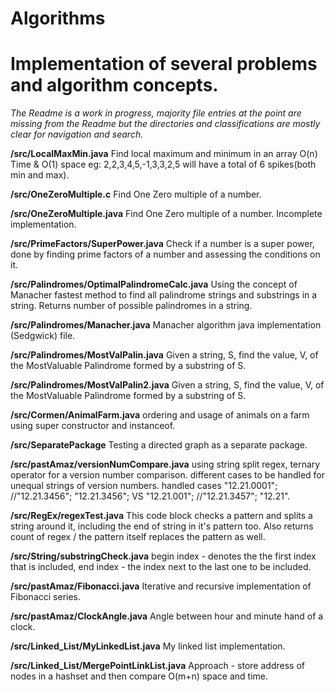 ﻿# Algorithms
<h1>Implementation of several problems and algorithm concepts.</h1>

*The Readme is a work in progress, majority file entries at the point are missing from the Readme but the directories and classifications are mostly clear for navigation and search.*

**/src/LocalMaxMin.java**
Find local maximum and minimum in an array O(n) Time & O(1) space eg: 2,2,3,4,5,-1,3,3,2,5 will have a total of 6 spikes(both min and max).

**/src/OneZeroMultiple.c**
Find One Zero multiple of a number.

**/src/OneZeroMultiple.java**
Find One Zero multiple of a number. Incomplete implementation.

**/src/PrimeFactors/SuperPower.java**
Check if a  number is a super power, done by finding prime factors of a number and assessing the conditions on it.
 
**/src/Palindromes/OptimalPalindromeCalc.java**
Using the concept of Manacher fastest method to find all palindrome strings and substrings in a string. Returns number of possible palindromes in a string.

**/src/Palindromes/Manacher.java**
Manacher algorithm java implementation (Sedgwick) file.

**/src/Palindromes/MostValPalin.java**
Given a string, S, find the value, V, of the MostValuable Palindrome formed by a substring of S.

**/src/Palindromes/MostValPalin2.java**
Given a string, S, find the value, V, of the MostValuable Palindrome formed by a substring of S.

**/src/Cormen/AnimalFarm.java**
ordering and usage of animals on a farm using super constructor and instanceof.

**/src/SeparatePackage**
Testing a directed graph as a separate package.

**/src/pastAmaz/versionNumCompare.java**
using string split regex, ternary operator for a version number comparison. different cases to be handled for unequal strings of version numbers.
handled cases "12.21.0001"; //"12.21.3456"; "12.21.3456"; VS "12.21.001"; //"12.21.3457"; "12.21".

**/src/RegEx/regexTest.java**
This code block checks a pattern and splits a string around it, including the end of string in it's pattern too. Also returns count of regex / the pattern itself replaces the pattern as well.

**/src/String/substringCheck.java**
begin index - denotes the the first index that is included, end index - the index next to the last one to be included.

**/src/pastAmaz/Fibonacci.java**
Iterative and recursive implementation of Fibonacci series.

**/src/pastAmaz/ClockAngle.java**
Angle between hour and minute hand of a clock.

**/src/Linked_List/MyLinkedList.java**
My linked list implementation.

**/src/Linked_List/MergePointLinkList.java**
Approach - store address of nodes in a hashset and then compare O(m+n) space and time.


